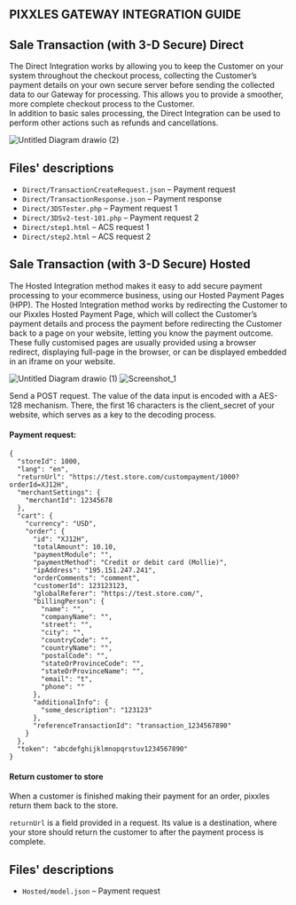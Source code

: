 ## PIXXLES GATEWAY INTEGRATION GUIDE



## Sale Transaction (with 3-D Secure) Direct 

The Direct Integration works by allowing you to keep the Customer on your system throughout the checkout process, collecting the Customer’s payment details on your own secure server before sending the collected data to our Gateway for processing. This allows you to provide a smoother, more complete checkout process to the Customer.  
In addition to basic sales processing, the Direct Integration can be used to perform other actions such as refunds and cancellations.

![Untitled Diagram drawio (2)](https://user-images.githubusercontent.com/72015387/180981113-2dad9ffa-f365-4831-bbbd-64a942d3d5b8.png)

## Files' descriptions

- `Direct/TransactionCreateRequest.json` – Payment request
- `Direct/TransactionResponse.json` – Payment response
- `Direct/3DSTester.php` –  Payment request 1
- `Direct/3DSv2-test-101.php` – Payment request 2
- `Direct/step1.html` –  ACS request 1
- `Direct/step2.html` – ACS request 2

## Sale Transaction (with 3-D Secure) Hosted

The Hosted Integration method makes it easy to add secure payment processing to your ecommerce business, using our Hosted Payment Pages (HPP). The Hosted Integration method works by redirecting the Customer to our Pixxles Hosted Payment Page, which will collect the Customer’s payment details and process the payment before redirecting the Customer back to a page on your website, letting you know the payment outcome. These fully customised pages are usually provided using a browser redirect, displaying full-page in the browser, or can be displayed embedded in an iframe on your website.

![Untitled Diagram drawio (1)](https://user-images.githubusercontent.com/72015387/180844098-f3b91301-bbeb-4ff4-b37f-b9ff8a524ad7.png)
![Screenshot_1](https://user-images.githubusercontent.com/72015387/180844236-2da9f4c6-e747-415d-bfad-5f545c42a621.png)

Send a POST request. The value of the data input is encoded with a AES-128 mechanism. There, the first 16 characters is the client_secret of your website, which serves as a key to the decoding process.

#### Payment request:


```plaintext
{
  "storeId": 1000,
  "lang": "en",
  "returnUrl": "https://test.store.com/custompayment/1000?orderId=XJ12H",
  "merchantSettings": {
    "merchantId": 12345678
  },
  "cart": {
    "currency": "USD",
    "order": {
      "id": "XJ12H",
      "totalAmount": 10.10,
      "paymentModule": "",
      "paymentMethod": "Credit or debit card (Mollie)",
      "ipAddress": "195.151.247.241",
      "orderComments": "comment",
      "customerId": 123123123,
      "globalReferer": "https://test.store.com/",
      "billingPerson": {
        "name": "",
        "companyName": "",
        "street": "",
        "city": "",
        "countryCode": "",
        "countryName": "",
        "postalCode": "",
        "stateOrProvinceCode": "",
        "stateOrProvinceName": "",
        "email": "t",
        "phone": ""
      },
      "additionalInfo": {
        "some_description": "123123"
      },
      "referenceTransactionId": "transaction_1234567890"
    }
  },
  "token": "abcdefghijklmnopqrstuv1234567890"
}
```

#### Return customer to store

When a customer is finished making their payment for an order, pixxles return them back to the store.

`returnUrl` is a field provided in a request. Its value is a destination, where your store should return the customer to after the payment process is complete.

## Files' descriptions

- `Hosted/model.json` – Payment request
